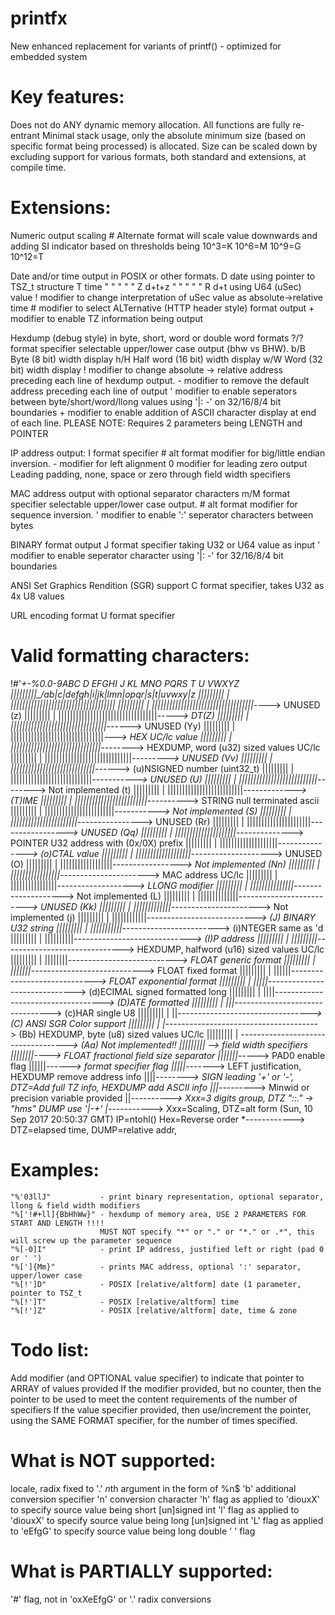 # printfx
  New enhanced replacement for variants of printf() - optimized for embedded system

# Key features:
  Does not do ANY dynamic memory allocation.
  All functions are fully re-entrant
  Minimal stack usage, only the absolute minimum size (based on specific format being processed) is allocated.
  Size can be scaled down by excluding support for various formats, both standard and extensions, at compile time.

# Extensions:
  Numeric output scaling
  	#	Alternate format will scale value downwards and adding SI indicator based on thresholds being
  		10^3=K  10^6=M  10^9=G  10^12=T
  		
  Date and/or time output in POSIX or other formats.
  	D	date using pointer to TSZ_t structure
  	T	time   "      "     "   "       "
  	Z	d+t+z  "      "     "   "       "
  	R	d+t  using U64 (uSec) value
    !	modifier to change interpretation of uSec value as absolute->relative time
    #	modifier to select ALTernative (HTTP header style) format output
    +	modifier to enable TZ information being output
    
  Hexdump (debug style) in byte, short, word or double word formats
    ?/?	format specifier selectable upper/lower case output (bhw vs BHW).
  	b/B	Byte (8 bit) width display
  	h/H	Half word (16 bit) width display
  	w/W	Word (32 bit) width display
    !	modifier to change absolute -> relative address preceding each line of hexdump output.
    -	modifier to remove the default address preceding each line of output
    '	modifier to enable seperators between byte/short/word/llong values using '|: -' on 32/16/8/4 bit boundaries
    +	modifier to enable addition of ASCII character display at end of each line.
    	PLEASE NOTE: Requires 2 parameters being LENGTH and POINTER
    
  IP address output:
  	I	format specifier
    # 	alt format modifier for big/little endian inversion.
    -	modifier for left alignment
    0	modifier for leading zero output
  	  	Leading padding, none, space or zero through field width specifiers
    
  MAC address output with optional separator characters
    m/M format specifier selectable upper/lower case output.
    # 	alt format modifier for sequence inversion.
    '	modifier to enable ':' seperator characters between bytes

  BINARY format output
	J	format specifier taking U32 or U64 value as input
    '	modifier to enable seperator character using '|: -' for 32/16/8/4 bit boundaries
  
  ANSI Set Graphics Rendition (SGR) support
	C	format specifier, takes U32 as 4x U8 values
	
  URL encoding format
  	U	format specifier
  	  
# Valid formatting characters:
  !#'*+-%0.0-9ABC D EFGHI J KL MNO PQRS T U VWXYZ
  |||||||||\_/ab|c|defgh|i|jk|lmn|opqr|s|t|uvwxy|z
  ||||||||| | ||||||||||||||||||||||||||||||||||||
  ||||||||| | |||||||||||||||||||||||||||||||||||*----> UNUSED (z)
  ||||||||| | ||||||||||||||||||||||||||||||||||*-----> DT(Z)
  ||||||||| | |||||||||||||||||||||||||||||||||*------> UNUSED (Yy)
  ||||||||| | ||||||||||||||||||||||||||||||||*---> HEX UC/lc value
  ||||||||| | |||||||||||||||||||||||||||||||*--------> HEXDUMP, word (u32) sized values UC/lc
  ||||||||| | ||||||||||||||||||||||||||||||*---------> UNUSED (Vv)
  ||||||||| | |||||||||||||||||||||||||||||*------> (u)NSIGNED number (uint32_t)
  ||||||||| | ||||||||||||||||||||||||||||*-----------> UNUSED (U)
  ||||||||| | |||||||||||||||||||||||||||*--------> Not implemented (t)
  ||||||||| | ||||||||||||||||||||||||||*-------------> (T)IME
  ||||||||| | |||||||||||||||||||||||||*----------> STRING null terminated ascii
  ||||||||| | ||||||||||||||||||||||||*-----------> Not implemented (S)
  ||||||||| | |||||||||||||||||||||||*----------------> UNUSED (Rr)
  ||||||||| | ||||||||||||||||||||||*-----------------> UNUSED (Qq)
  ||||||||| | |||||||||||||||||||||*--------------> POINTER U32 address with (0x/0X) prefix
  ||||||||| | ||||||||||||||||||||*---------------> (o)CTAL value
  ||||||||| | |||||||||||||||||||*--------------------> UNUSED (O)
  ||||||||| | ||||||||||||||||||*-----------------> Not implemented (Nn)
  ||||||||| | |||||||||||||||||*----------------------> MAC address UC/lc
  ||||||||| | ||||||||||||||||*-------------------> LLONG modifier
  ||||||||| | |||||||||||||||*--------------------> Not implemented (L)
  ||||||||| | ||||||||||||||*-------------------------> UNUSED (Kk)
  ||||||||| | |||||||||||||*----------------------> Not implemented (j)
  ||||||||| | ||||||||||||*---------------------------> (J) BINARY U32 string
  ||||||||| | |||||||||||*------------------------> (i)NTEGER same as 'd
  ||||||||| | ||||||||||*-----------------------------> (I)P address
  ||||||||| | |||||||||*------------------------------> HEXDUMP, halfword (u16) sized values UC/lc
  ||||||||| | ||||||||*---------------------------> FLOAT generic format
  ||||||||| | |||||||*----------------------------> FLOAT fixed format
  ||||||||| | ||||||*-----------------------------> FLOAT exponential format
  ||||||||| | |||||*------------------------------> (d)ECIMAL signed formatted long
  ||||||||| | ||||*-----------------------------------> (D)ATE formatted
  ||||||||| | |||*--------------------------------> (c)HAR single U8
  ||||||||| | ||*---------------------------------> (C) ANSI SGR Color support
  ||||||||| | |*--------------------------------------> (Bb) HEXDUMP, byte (u8) sized values UC/lc
  ||||||||| | *-----------------------------------> (Aa) Not implemented!!
  ||||||||| *--> field width specifiers
  ||||||||*----> FLOAT fractional field size separator
  |||||||*-----> PAD0 enable flag
  ||||||*------> format specifier flag
  |||||*-------> LEFT justification, HEXDUMP remove address info
  ||||*--------> SIGN leading '+' or '-',	DTZ=Add full TZ info, HEXDUMP add ASCII info
  |||*---------> Minwid or precision variable provided
  ||*----------> Xxx=3 digits group, DTZ "::." -> "hms"	DUMP use '|-+'
  |*-----------> Xxx=Scaling, DTZ=alt form (Sun, 10 Sep 2017 20:50:37 GMT) IP=ntohl() Hex=Reverse order
  *------------> DTZ=elapsed time,	DUMP=relative addr,

# Examples:
	"%'03llJ"			- print binary representation, optional separator, llong & field width modifiers
	"%['!#+ll]{BbHhWw}"	- hexdump of memory area, USE 2 PARAMETERS FOR START AND LENGTH !!!!
 						MUST NOT specify "*" or "." or "*." or .*", this will screw up the parameter sequence
	"%[-0]I"			- print IP address, justified left or right (pad 0 or ' ')
	"%[']{Mm}"			- prints MAC address, optional ':' separator, upper/lower case
	"%[!']D"			- POSIX [relative/altform] date (1 parameter, pointer to TSZ_t
	"%[!']T"			- POSIX [relative/altform] time
	"%[!']Z"			- POSIX [relative/altform] date, time & zone

# Todo list:
   Add modifier (and OPTIONAL value specifier) to indicate that pointer to ARRAY of values provided
   If the modifier provided, but no counter, then the pointer to be used to meet the content requirements of the number of specifiers
   If the value specifier provided, then use/increment the pointer, using the SAME FORMAT specifier, for the number of times specified.

# What is NOT supported:
  locale, radix fixed to '.'
  *n*th argument in the form of %n$
  'b' additional conversion specifier
  'n' conversion character
  'h' flag as applied to 'diouxX' to specify source value being short [un]signed int
  'l' flag as applied to 'diouxX' to specify source value being long [un]signed int
  'L' flag as applied to 'eEfgG' to specify source value being long double
  ' ' flag

# What is PARTIALLY supported:
  '#' flag, not in 'oxXeEfgG' or '.' radix conversions
